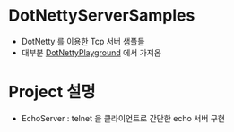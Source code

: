 # DotNettyServerSamples
* DotNetty 를 이용한 Tcp 서버 샘플들
* 대부분 [DotNettyPlayground](https://github.com/Lybecker/DotNettyPlayground) 에서 가져옴

# Project 설명
* EchoServer : telnet 을 클라이언트로 간단한 echo 서버 구현
